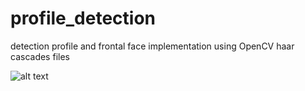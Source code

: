# profile_detection
detection profile and frontal face implementation using OpenCV haar cascades files


![alt text](https://github.com/mevo12318/profile_detection/results/perfil_detection.gif)

